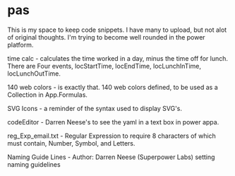 # pas
This is my space to keep code snippets. I have many to upload, but not alot of original thoughts.
I'm trying to become well rounded in the power platform.

time calc - calculates the time worked in a day, minus the time off for lunch. There are Four events, locStartTime, locEndTime, locLunchInTime, locLunchOutTime.

140 web colors - is exactly that. 140 web colors defined, to be used as a Collection in App.Formulas.

SVG Icons - a reminder of the syntax used to display SVG's.

codeEditor - Darren Neese's to see the yaml in a text box in power appa.

reg_Exp_email.txt - Regular Expression to require 8 characters of which must contain, Number,  Symbol, and Letters.

Naming Guide Lines - Author: Darren Neese (Superpower Labs) setting naming guidelines
